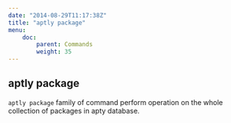 ```yaml
---
date: "2014-08-29T11:17:38Z"
title: "aptly package"
menu:
    doc:
        parent: Commands
        weight: 35
---
```


aptly package
-------------

`aptly package` family of command perform operation on the whole
collection of packages in apty database.